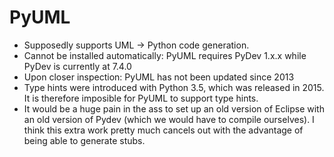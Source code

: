 # PyUML

* Supposedly supports UML -> Python code generation.
* Cannot be installed automatically: PyUML requires PyDev 1.x.x while PyDev is currently at 7.4.0
* Upon closer inspection: PyUML has not been updated since 2013
* Type hints were introduced with Python 3.5, which was released in 2015. It is therefore imposible for PyUML to support type hints.
* It would be a huge pain in the ass to set up an old version of Eclipse with an old version of Pydev (which we would have to compile ourselves). I think this extra work pretty much cancels out with the advantage of being able to generate stubs.

